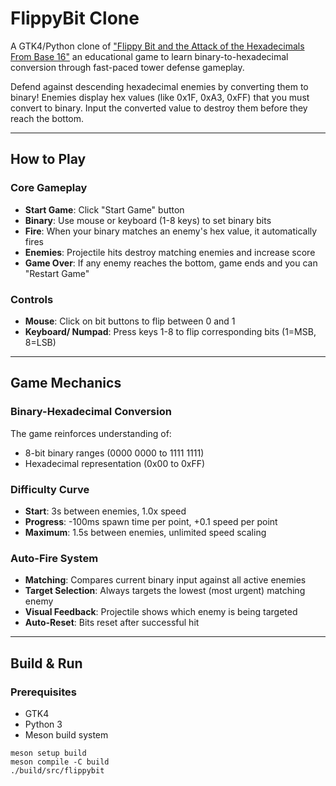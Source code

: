 # FlippyBit Clone

A GTK4/Python clone of ["Flippy Bit and the Attack of the Hexadecimals From Base 16"](https://flippybitandtheattackofthehexadecimalsfrombase16.com/)
an educational game to learn binary-to-hexadecimal conversion through fast-paced tower defense gameplay.

Defend against descending hexadecimal enemies by converting them to binary! 
Enemies display hex values (like 0x1F, 0xA3, 0xFF) that you must convert to binary.
Input the converted value to destroy them before they reach the bottom.

---

## How to Play
### Core Gameplay
- **Start Game**: Click "Start Game" button
- **Binary**: Use mouse or keyboard (1-8 keys) to set binary bits
- **Fire**: When your binary matches an enemy's hex value, it automatically fires
- **Enemies**: Projectile hits destroy matching enemies and increase score
- **Game Over**: If any enemy reaches the bottom, game ends and you can "Restart Game"

### Controls
- **Mouse**: Click on bit buttons to flip between 0 and 1
- **Keyboard/ Numpad**: Press keys 1-8 to flip corresponding bits (1=MSB, 8=LSB)

---

## Game Mechanics
### Binary-Hexadecimal Conversion
The game reinforces understanding of:
- 8-bit binary ranges (0000 0000 to 1111 1111)
- Hexadecimal representation (0x00 to 0xFF)

### Difficulty Curve
- **Start**: 3s between enemies, 1.0x speed
- **Progress**: -100ms spawn time per point, +0.1 speed per point
- **Maximum**: 1.5s between enemies, unlimited speed scaling

### Auto-Fire System
- **Matching**: Compares current binary input against all active enemies
- **Target Selection**: Always targets the lowest (most urgent) matching enemy
- **Visual Feedback**: Projectile shows which enemy is being targeted
- **Auto-Reset**: Bits reset after successful hit

---

## Build & Run
### Prerequisites
- GTK4
- Python 3
- Meson build system

```
meson setup build
meson compile -C build
./build/src/flippybit
```


